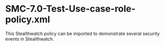 # SMC-7.0-Test-Use-case-role-policy.xml
This Stealthwatch policy can be imported to demonstrate several security events in Stealthwatch. 
